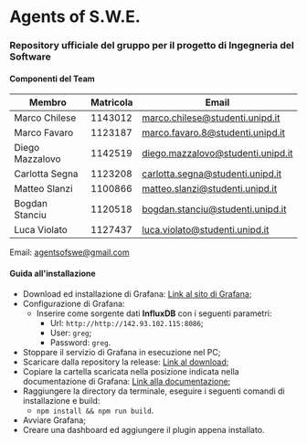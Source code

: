 # Agents of S.W.E. 
### Repository ufficiale del gruppo per il progetto di Ingegneria del Software
#### Componenti del Team 
| Membro | Matricola | Email |
|---------|-----------|-------|
Marco Chilese | 1143012 | marco.chilese@studenti.unipd.it
Marco Favaro  | 1123187 | marco.favaro.8@studenti.unipd.it
Diego Mazzalovo | 1142519 | diego.mazzalovo@studenti.unipd.it
Carlotta Segna | 1123208 | carlotta.segna@studenti.unipd.it
Matteo Slanzi | 1100866 | matteo.slanzi@studenti.unipd.it
Bogdan Stanciu | 1120518 | bogdan.stanciu@studenti.unipd.it
Luca Violato | 1127437 | luca.violato@studenti.unipd.it

Email: agentsofswe@gmail.com

#### Guida all'installazione 
- Download ed installazione di Grafana: [Link al sito di Grafana](https://grafana.com/grafana/download/5.4.3); </br>
- Configurazione di Grafana:
  - Inserire come sorgente dati **InfluxDB** con i seguenti parametri:
    - Url: `http://http://142.93.102.115:8086`;
    - User: `greg`;
    - Password: `greg`.
- Stoppare il servizio di Grafana in esecuzione nel PC;
- Scaricare dalla repository la release: [Link al download](https://github.com/AgentsOfSWE/Code-Official/archive/v0.1.zip);
- Copiare la cartella scaricata nella posizione indicata nella documentazione di Grafana: [Link alla documentazione](http://docs.grafana.org/plugins/installation/);
- Raggiungere la directory da terminale, eseguire i seguenti comandi di installazione e build:
  - `npm install && npm run build`.
- Avviare Grafana;
- Creare una dashboard ed aggiungere il plugin appena installato.   
